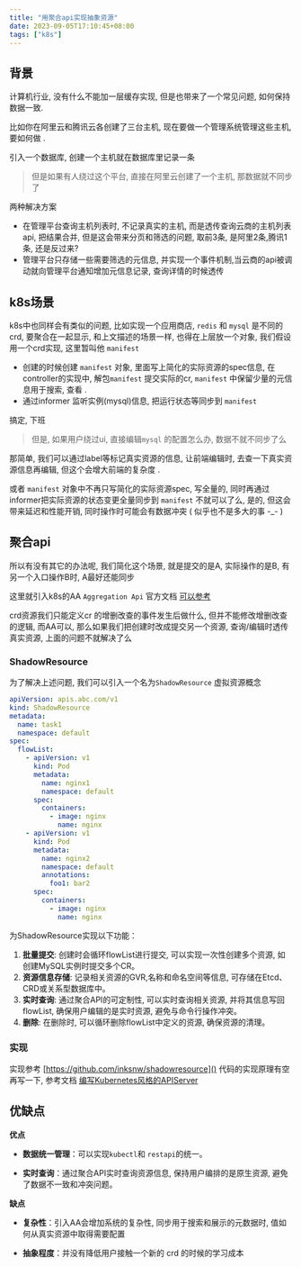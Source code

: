 ```yaml
---
title: "用聚合api实现抽象资源"
date: 2023-09-05T17:10:45+08:00
tags: ["k8s"]
---
```




## 背景

计算机行业, 没有什么不能加一层缓存实现,  但是也带来了一个常见问题, 如何保持数据一致.

比如你在阿里云和腾讯云各创建了三台主机, 现在要做一个管理系统管理这些主机, 要如何做 .

引入一个数据库, 创建一个主机就在数据库里记录一条

> 但是如果有人绕过这个平台, 直接在阿里云创建了一个主机, 那数据就不同步了

两种解决方案

- 在管理平台查询主机列表时, 不记录真实的主机, 而是透传查询云商的主机列表api, 把结果合并, 但是这会带来分页和筛选的问题, 取前3条, 是阿里2条,腾讯1条, 还是反过来?
- 管理平台只存储一些需要筛选的元信息, 并实现一个事件机制,当云商的api被调动就向管理平台通知增加元信息记录, 查询详情的时候透传

## k8s场景

k8s中也同样会有类似的问题, 比如实现一个应用商店, `redis` 和 `mysql` 是不同的crd, 要聚合在一起显示, 和上文描述的场景一样, 也得在上层放一个对象, 我们假设用一个crd实现, 这里暂叫他 `manifest`

- 创建的时候创建 `manifest` 对象, 里面写上简化的实际资源的spec信息, 在controller的实现中, 解包`manifest` 提交实际的cr, `manifest` 中保留少量的元信息用于搜索, 查看 . 
- 通过informer 监听实例(mysql)信息, 把运行状态等同步到 `manifest`

搞定, 下班

> 但是, 如果用户绕过ui, 直接编辑`mysql` 的配置怎么办, 数据不就不同步了么

那简单, 我们可以通过label等标记真实资源的信息, 让前端编辑时, 去查一下真实资源信息再编辑, 但这个会增大前端的复杂度 .

或者 `manifest` 对象中不再只写简化的实际资源spec, 写全量的, 同时再通过informer把实际资源的状态变更全量同步到 `manifest` 不就可以了么, 是的, 但这会带来延迟和性能开销, 同时操作时可能会有数据冲突 ( 似乎也不是多大的事 -_- )

## 聚合api

所以有没有其它的办法呢, 我们简化这个场景, 就是提交的是A, 实际操作的是B, 有另一个入口操作B时, A最好还能同步

这里就引入k8s的AA `Aggregation Api`  官方文档 [可以参考](https://kubernetes.io/zh-cn/docs/concepts/extend-kubernetes/api-extension/apiserver-aggregation/) 

crd资源我们只能定义cr 的增删改查的事件发生后做什么, 但并不能修改增删改查的逻辑, 而AA可以, 那么如果我们把创建时改成提交另一个资源, 查询/编辑时透传真实资源, 上面的问题不就解决了么

### ShadowResource

为了解决上述问题, 我们可以引入一个名为`ShadowResource` 虚拟资源概念

```yaml
apiVersion: apis.abc.com/v1
kind: ShadowResource
metadata:
  name: task1
  namespace: default
spec:
  flowList:
    - apiVersion: v1
      kind: Pod
      metadata:
        name: nginx1
        namespace: default
      spec:
        containers:
          - image: nginx
            name: nginx
    - apiVersion: v1
      kind: Pod
      metadata:
        name: nginx2
        namespace: default
        annotations:
          foo1: bar2
      spec:
        containers:
          - image: nginx
            name: nginx
```

为ShadowResource实现以下功能：

1. **批量提交**: 创建时会循环flowList进行提交, 可以实现一次性创建多个资源, 如创建MySQL实例时提交多个CR。
2. **资源信息存储**: 记录相关资源的GVR,名称和命名空间等信息, 可存储在Etcd、CRD或关系型数据库中。
3. **实时查询**: 通过聚合API的可定制性, 可以实时查询相关资源, 并将其信息写回flowList, 确保用户编辑的是实时资源, 避免与命令行操作冲突。
4. **删除**: 在删除时, 可以循环删除flowList中定义的资源, 确保资源的清理。

### 实现

实现参考 [https://github.com/inksnw/shadowresource]()  代码的实现原理有空再写一下, 参考文档 [编写Kubernetes风格的APIServer](https://blog.gmem.cc/kubernetes-style-apiserver)

## 优缺点

**优点**

- **数据统一管理**：可以实现`kubectl`和 `restapi`的统一。

- **实时查询**：通过聚合API实时查询资源信息, 保持用户编排的是原生资源, 避免了数据不一致和冲突问题。

**缺点**

- **复杂性**：引入AA会增加系统的复杂性, 同步用于搜索和展示的元数据时, 值如何从真实资源中取得需要配置

- **抽象程度**：并没有降低用户接触一个新的 crd 的时候的学习成本



